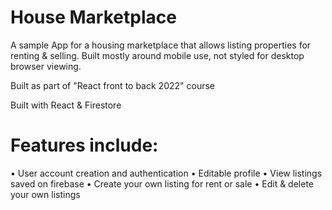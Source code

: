 # House Marketplace

A sample App for a housing marketplace that allows listing properties for renting & selling.
Built mostly around mobile use, not styled for desktop browser viewing.

Built as part of "React front to back 2022" course

Built with React & Firestore

# Features include:

• User account creation and authentication
• Editable profile
• View listings saved on firebase
• Create your own listing for rent or sale
• Edit & delete your own listings
